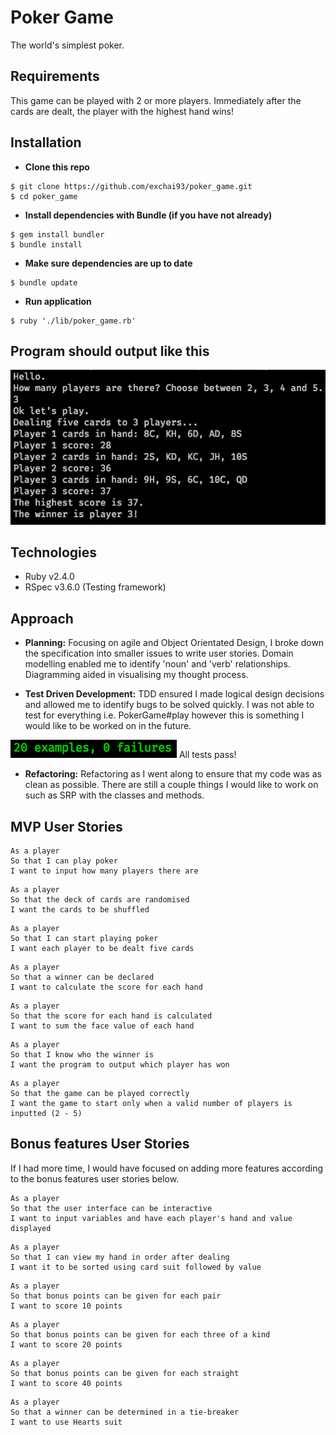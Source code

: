 # Poker Game

The world's simplest poker.

## Requirements

This game can be played with 2 or more players.
Immediately after the cards are dealt, the player with the highest hand wins!

## Installation

- **Clone this repo**
```
$ git clone https://github.com/exchai93/poker_game.git
$ cd poker_game
```
- **Install dependencies with Bundle (if you have not already)**
```
$ gem install bundler
$ bundle install
```

- **Make sure dependencies are up to date**
```
$ bundle update
```

- **Run application**
```
$ ruby './lib/poker_game.rb'
```

## Program should output like this

![poker game](/public/images/poker_game_output.png)

## Technologies

- Ruby v2.4.0
- RSpec v3.6.0 (Testing framework)

## Approach

- **Planning:** Focusing on agile and Object Orientated Design, I broke down the specification into smaller issues to write user stories. Domain modelling enabled me to identify 'noun' and 'verb' relationships. Diagramming aided in visualising my thought process.

- **Test Driven Development:**
TDD ensured I made logical design decisions and allowed me to identify bugs to be solved quickly. I was not able to test for everything i.e. PokerGame#play however this is something I would like to be worked on in the future.

![rspec screenshot](/public/images/rspec_test_results.png)
All tests pass!

- **Refactoring:**
Refactoring as I went along to ensure that my code was as clean as possible. There are still a couple things I would like to work on such as SRP with the classes and methods.

## MVP User Stories
```
As a player
So that I can play poker
I want to input how many players there are
```
```
As a player
So that the deck of cards are randomised
I want the cards to be shuffled
```
```
As a player
So that I can start playing poker
I want each player to be dealt five cards
```
```
As a player
So that a winner can be declared
I want to calculate the score for each hand
```
```
As a player
So that the score for each hand is calculated
I want to sum the face value of each hand
```
```
As a player
So that I know who the winner is
I want the program to output which player has won
```
```
As a player
So that the game can be played correctly
I want the game to start only when a valid number of players is inputted (2 - 5)
```

## Bonus features User Stories
If I had more time, I would have focused on adding more features according to the bonus features user stories below.

```
As a player
So that the user interface can be interactive
I want to input variables and have each player's hand and value displayed
```
```
As a player
So that I can view my hand in order after dealing
I want it to be sorted using card suit followed by value
```
```
As a player
So that bonus points can be given for each pair
I want to score 10 points
```
```
As a player
So that bonus points can be given for each three of a kind
I want to score 20 points
```
```
As a player
So that bonus points can be given for each straight
I want to score 40 points
```
```
As a player
So that a winner can be determined in a tie-breaker
I want to use Hearts suit
```
